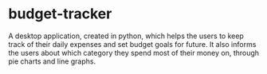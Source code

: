 # budget-tracker
A desktop application, created in python, which helps the users to keep track of their daily expenses and set budget goals for future. It also informs the users about which category they spend most of their money on, through pie charts and line graphs.
